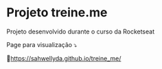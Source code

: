 # Projeto treine.me 

Projeto desenvolvido durante o curso da Rocketseat 

Page para visualização ⤵

🚀https://sahwellyda.github.io/treine_me/
